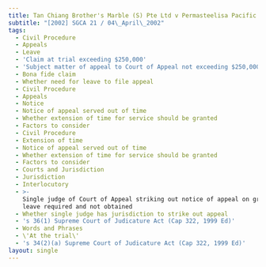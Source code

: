 ```yaml
---
title: Tan Chiang Brother's Marble (S) Pte Ltd v Permasteelisa Pacific Holdings Ltd
subtitle: "[2002] SGCA 21 / 04\_April\_2002"
tags:
  - Civil Procedure
  - Appeals
  - Leave
  - 'Claim at trial exceeding $250,000'
  - 'Subject matter of appeal to Court of Appeal not exceeding $250,000'
  - Bona fide claim
  - Whether need for leave to file appeal
  - Civil Procedure
  - Appeals
  - Notice
  - Notice of appeal served out of time
  - Whether extension of time for service should be granted
  - Factors to consider
  - Civil Procedure
  - Extension of time
  - Notice of appeal served out of time
  - Whether extension of time for service should be granted
  - Factors to consider
  - Courts and Jurisdiction
  - Jurisdiction
  - Interlocutory
  - >-
    Single judge of Court of Appeal striking out notice of appeal on ground that
    leave required and not obtained
  - Whether single judge has jurisdiction to strike out appeal
  - 's 36(1) Supreme Court of Judicature Act (Cap 322, 1999 Ed)'
  - Words and Phrases
  - \'At the trial\'
  - 's 34(2)(a) Supreme Court of Judicature Act (Cap 322, 1999 Ed)'
layout: single
---
```


